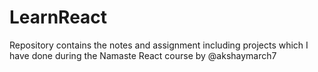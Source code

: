# LearnReact

Repository contains the notes and assignment including projects which I have done during the Namaste React course by @akshaymarch7